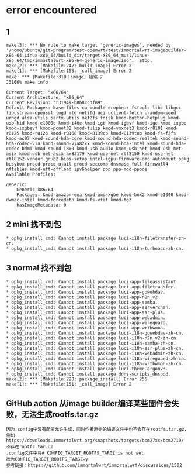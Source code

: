 # error encountered

## 1  

    make[3]: *** No rule to make target 'generic-images', needed by '/home/ubuntu/git-program/test-openwrt/test/immortalwrt-imagebuilder-x86-64.Linux-x86_64/build_dir/target-x86_64_musl/linux-x86_64/tmp/immortalwrt-x86-64-generic-image.iso'.  Stop.
    make[2]: *** [Makefile:247: build_image] Error 2
    make[1]: *** [Makefile:153: _call_image] Error 2
    make: *** [Makefile:310：image] 错误 2
    J3160% make info

    Current Target: "x86/64"
    Current Architecture: "x86_64"
    Current Revision: "r31949-b8b8ccdf89"
    Default Packages: base-files ca-bundle dropbear fstools libc libgcc libustream-openssl logd mtd netifd uci uclient-fetch urandom-seed urngd alsa-utils partx-utils mkf2fs fdisk kmod-button-hotplug kmod-usb-hid kmod-e1000e kmod-i40e kmod-igb kmod-igbvf kmod-igc kmod-ixgbe kmod-ixgbevf kmod-pcnet32 kmod-tulip kmod-vmxnet3 kmod-r8101 kmod-r8125 kmod-r8126 kmod-r8168 kmod-8139cp kmod-8139too kmod-fs-f2fs kmod-ac97 kmod-sound-hda-core kmod-sound-hda-codec-realtek kmod-sound-hda-codec-via kmod-sound-via82xx kmod-sound-hda-intel kmod-sound-hda-codec-hdmi kmod-sound-i8x0 kmod-usb-audio kmod-usb-net kmod-usb-net-asix kmod-usb-net-asix-ax88179 kmod-usb-net-rtl8150 kmod-usb-net-rtl8152-vendor grub2-bios-setup intel-igpu-firmware-dmc automount opkg busybox procd procd-ujail procd-seccomp dnsmasq-full firewall4 nftables kmod-nft-offload ipv6helper ppp ppp-mod-pppoe
    Available Profiles:

    generic:
        Generic x86/64
        Packages: kmod-amazon-ena kmod-amd-xgbe kmod-bnx2 kmod-e1000 kmod-dwmac-intel kmod-forcedeth kmod-fs-vfat kmod-tg3
        hasImageMetadata: 0

## 2 mini 找不到包

    * opkg_install_cmd: Cannot install package luci-i18n-filetransfer-zh-cn.
    * opkg_install_cmd: Cannot install package luci-i18n-turboacc-zh-cn.

## 3 normal 找不到包
    * opkg_install_cmd: Cannot install package luci-app-fileassistant.
    * opkg_install_cmd: Cannot install package luci-app-filetransfer.
    * opkg_install_cmd: Cannot install package luci-app-gowebdav.
    * opkg_install_cmd: Cannot install package luci-app-n2n_v2.
    * opkg_install_cmd: Cannot install package luci-app-samba.
    * opkg_install_cmd: Cannot install package luci-app-serverchan.
    * opkg_install_cmd: Cannot install package luci-app-ssr-plus.
    * opkg_install_cmd: Cannot install package luci-app-webadmin.
    * opkg_install_cmd: Cannot install package luci-app-wireguard.
    * opkg_install_cmd: Cannot install package luci-app-wrtbwmon.
    * opkg_install_cmd: Cannot install package luci-i18n-gowebdav-zh-cn.
    * opkg_install_cmd: Cannot install package luci-i18n-n2n_v2-zh-cn.
    * opkg_install_cmd: Cannot install package luci-i18n-samba-zh-cn.
    * opkg_install_cmd: Cannot install package luci-i18n-ssr-plus-zh-cn.
    * opkg_install_cmd: Cannot install package luci-i18n-webadmin-zh-cn.
    * opkg_install_cmd: Cannot install package luci-i18n-wireguard-zh-cn.
    * opkg_install_cmd: Cannot install package luci-i18n-wrtbwmon-zh-cn. 
    * opkg_install_cmd: Cannot install package luci-theme-argonv3.
    * opkg_install_cmd: Cannot install package ddns-scripts_dnspod.
    make[2]: *** [Makefile:220: package_install] Error 255
    make[1]: *** [Makefile:151: _call_image] Error 2

## GitHub action 从image builder编译某些固件会失败，无法生成rootfs.tar.gz
    因为.config中没有配置允许生成，同时作者原始的编译文件中也不会存在rootfs.tar.gz，例如https://downloads.immortalwrt.org/snapshots/targets/bcm27xx/bcm2710/ 不存在rootfs.tar.gz
    .config文件中将# CONFIG_TARGET_ROOTFS_TARGZ is not set
    改为CONFIG_TARGET_ROOTFS_TARGZ=y
    参考链接：https://github.com/immortalwrt/immortalwrt/discussions/1502